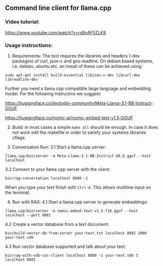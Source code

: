 ## Command line client for llama.cpp

### Video tutorial:
https://www.youtube.com/watch?v=rsBnAF5ZLK8

### Usage instructions:
1. Requirements:
The tool requires the libraries and headers (-dev packages)
of curl, json-c and gnu readline. On debian based systems, i.e.
debian, ubuntu etc. an install of these can be achieved using:
```
sudo apt-get install build-essential libjson-c-dev libcurl-dev libreadline-dev  
```
Further you need a llama.cpp compatible large language and embedding model.
For the following instructins we suggest: 

https://huggingface.co/lmstudio-community/Meta-Llama-3.1-8B-Instruct-GGUF

https://huggingface.co/nomic-ai/nomic-embed-text-v1.5-GGUF

2. Build:
in most cases a simple `make all` should be enough.
In case it does not work edit the makefile in order to
satisfy your systems libraries cflags.

3. Conversation Run:
3.1 Start a llama.cpp server:
```
llama.cpp/bin/server -m Meta-Llama-3.1-8B-Instruct-Q6_K.gguf --host localhost
```
3.2 Connect to your llama.cpp server with the client:
```
bin/rag-conversation localhost 8080 -1
```
When you type your text finish with `Ctrl-d`. This allows multiline input
on the terminal. 

4. Run with RAG:
4.1 Start a llama.cpp server to generate embeddings:
```
llama.cpp/bin/server -m nomic-embed-text-v1.5.f16.gguf --host localhost --port 8081
```
4.2 Create a vector database from a text document:
```
bin/build-vector-db-from-server your-text.txt localhost 8081 2000 your-text.vdb
```
4.3 Run vector database supported and talk about your text:
```
bin/rag-with-vdb-cos-client localhost 8080 -1 your-text.vdb 3 localhost 8081
```

